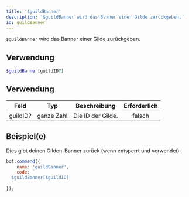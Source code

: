 ```yaml
---
title: '$guildBanner'
description: '$guildBanner wird das Banner einer Gilde zurückgeben.'
id: guildBanner
---
```


`$guildBanner` wird das Banner einer Gilde zurückgeben.

## Verwendung

```php
$guildBanner[guildID?]
```

## Verwendung

| Feld     | Typ        | Beschreibung      | Erforderlich |
| -------- | ---------- | ----------------- |:------------:|
| guildID? | ganze Zahl | Die ID der Gilde. |    falsch    |

## Beispiel(e)

Dies gibt deinen Gilden-Banner zurück (wenn entsperrt und verwendet):

```javascript
bot.command({
    name: 'guildBanner',
    code: `
  $guildBanner[$guildID]
  `
});
```
